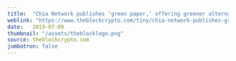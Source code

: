 ```yaml
---
title:  "Chia Network publishes ‘green paper,’ offering greener alternative to proof of work"
weblink: "https://www.theblockcrypto.com/tiny/chia-network-publishes-green-paper-offering-greener-alternative-to-proof-of-work/"
date:   2019-07-09
thumbnail: "/assets/theblocklogo.png"
source: theblockcrypto.com
jumbotron: false
---
```

